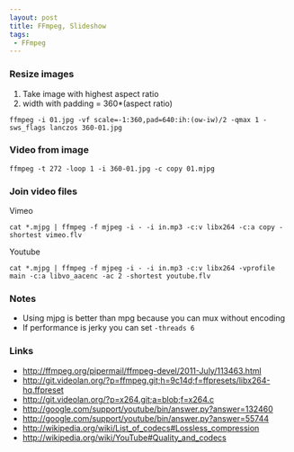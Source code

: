 ```yaml
---
layout: post
title: FFmpeg, Slideshow
tags:
 - FFmpeg
---
```


### Resize images
1. Take image with highest aspect ratio
2. width with padding = 360*(aspect ratio)

<!---->

    ffmpeg -i 01.jpg -vf scale=-1:360,pad=640:ih:(ow-iw)/2 -qmax 1 -sws_flags lanczos 360-01.jpg

### Video from image
	ffmpeg -t 272 -loop 1 -i 360-01.jpg -c copy 01.mjpg

### Join video files
Vimeo

	cat *.mjpg | ffmpeg -f mjpeg -i - -i in.mp3 -c:v libx264 -c:a copy -shortest vimeo.flv

Youtube

	cat *.mjpg | ffmpeg -f mjpeg -i - -i in.mp3 -c:v libx264 -vprofile main -c:a libvo_aacenc -ac 2 -shortest youtube.flv

### Notes
- Using mjpg is better than mpg because you can mux without encoding
- If performance is jerky you can set `-threads 6`

### Links
* <http://ffmpeg.org/pipermail/ffmpeg-devel/2011-July/113463.html>
* <http://git.videolan.org/?p=ffmpeg.git;h=9c14d;f=ffpresets/libx264-hq.ffpreset>
* <http://git.videolan.org/?p=x264.git;a=blob;f=x264.c>
* <http://google.com/support/youtube/bin/answer.py?answer=132460>
* <http://google.com/support/youtube/bin/answer.py?answer=55744>
* <http://wikipedia.org/wiki/List_of_codecs#Lossless_compression>
* <http://wikipedia.org/wiki/YouTube#Quality_and_codecs>
